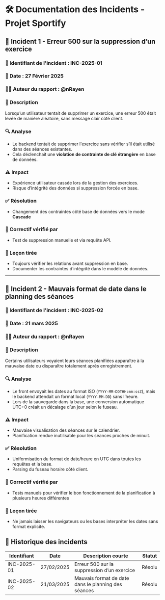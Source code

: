 # 🛠️ Documentation des Incidents - Projet Sportify


## 📅 Incident 1 - Erreur 500 sur la suppression d’un exercice

### 📌 Identifiant de l'incident : INC-2025-01  
### 📆 Date : 27 Février 2025  
### 👨‍💻 Auteur du rapport : @nRayen

### 🧩 Description
Lorsqu’un utilisateur tentait de supprimer un exercice, une erreur 500 était levée de manière aléatoire, sans message clair côté client.

### 🔍 Analyse
- Le backend tentait de supprimer l'exercice sans vérifier s’il était utilisé dans des séances existantes.
- Cela déclenchait une **violation de contrainte de clé étrangère** en base de données.

### ⚠️ Impact
- Expérience utilisateur cassée lors de la gestion des exercices.
- Risque d’intégrité des données si suppression forcée en base.

### ✅ Résolution
- Changement des contraintes côté base de données vers le mode **Cascade**

### 🧪 Correctif vérifié par
- Test de suppression manuelle et via requête API.

### 📌 Leçon tirée
- Toujours vérifier les relations avant suppression en base.
- Documenter les contraintes d’intégrité dans le modèle de données.

---


## 📅 Incident 2 - Mauvais format de date dans le planning des séances

### 📌 Identifiant de l'incident : INC-2025-02
### 📆 Date : 21 mars 2025
### 👨‍💻 Auteur du rapport : @nRayen

### 🧩 Description
Certains utilisateurs voyaient leurs séances planifiées apparaître à la mauvaise date ou disparaître totalement après enregistrement.

### 🔍 Analyse
- Le front envoyait les dates au format ISO (`YYYY-MM-DDTHH:mm:ssZ`), mais le backend attendait un format local (`YYYY-MM-DD`) sans l’heure.
- Lors de la sauvegarde dans la base, une conversion automatique UTC+0 créait un décalage d’un jour selon le fuseau.

### ⚠️ Impact
- Mauvaise visualisation des séances sur le calendrier.
- Planification rendue inutilisable pour les séances proches de minuit.

### ✅ Résolution
- Uniformisation du format de date/heure en UTC dans toutes les requêtes et la base.
- Parsing du fuseau horaire côté client.

### 🧪 Correctif vérifié par
- Tests manuels pour vérifier le bon fonctionnement de la planification à plusieurs heures différentes

### 📌 Leçon tirée
- Ne jamais laisser les navigateurs ou les bases interpréter les dates sans format explicite.

## 📘 Historique des incidents

| Identifiant   | Date       | Description courte                                   | Statut      |
|---------------|------------|------------------------------------------------------|-------------|
| INC-2025-01   | 27/02/2025 | Erreur 500 sur la suppression d’un exercice          | Résolu      |
| INC-2025-02   | 21/03/2025 | Mauvais format de date dans le planning des séances  | Résolu      |

